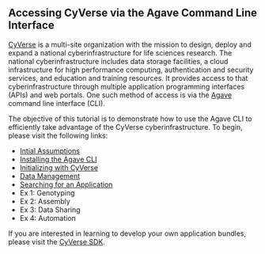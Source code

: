 ## Accessing CyVerse via the Agave Command Line Interface

[CyVerse](http://www.cyverse.org/) is a multi-site organization with the mission to design, deploy and expand a national cyberinfrastructure for life sciences research.
The national cyberinfrastructure includes data storage facilities, a cloud infrastructure for high performance computing, authentication and security services, and education and training resources.
It provides access to that cyberinfrastructure through multiple application programming interfaces (APIs) and web portals.
One such method of access is via the [Agave](http://agaveapi.co/) command line interface (CLI).

The objective of this tutorial is to demonstrate how to use the Agave CLI to efficiently take advantage of the CyVerse cyberinfrastructure.
To begin, please visit the following links:

* [Intial Assumptions](docs/initial_assumptions.md)
* [Installing the Agave CLI](docs/installing_agave.md)
* [Initializing with CyVerse](docs/initializing.md)
* [Data Management](docs/data_management.md)
* [Searching for an Application](docs/searching_apps.md)
* Ex 1: Genotyping
* Ex 2: Assembly
* Ex 3: Data Sharing
* Ex 4: Automation

If you are interested in learning to develop your own application bundles, please visit the [CyVerse SDK](https://github.com/iPlantCollaborativeOpenSource/cyverse-sdk).


